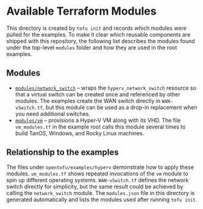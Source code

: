 # Available Terraform Modules

This directory is created by `tofu init` and records which modules were pulled for the examples. To make it clear which reusable components are shipped with this repository, the following list describes the modules found under the top-level `modules` folder and how they are used in the root examples.

## Modules

- [`modules/network_switch`](../../../modules/network_switch) – wraps the `hyperv_network_switch` resource so that a virtual switch can be created once and referenced by other modules. The examples create the WAN switch directly in `WAN-vSwitch.tf`, but this module can be used as a drop-in replacement when you need additional switches.
- [`modules/vm`](../../../modules/vm) – provisions a Hyper-V VM along with its VHD. The file `vm_modules.tf` in the example root calls this module several times to build TanOS, Windows, and Rocky Linux machines.

## Relationship to the examples

The files under `opentofu/examples/hyperv` demonstrate how to apply these modules. `vm_modules.tf` shows repeated invocations of the `vm` module to spin up different operating systems. `WAN-vSwitch.tf` defines the network switch directly for simplicity, but the same result could be achieved by calling the `network_switch` module. The `modules.json` file in this directory is generated automatically and lists the modules used after running `tofu init`.
